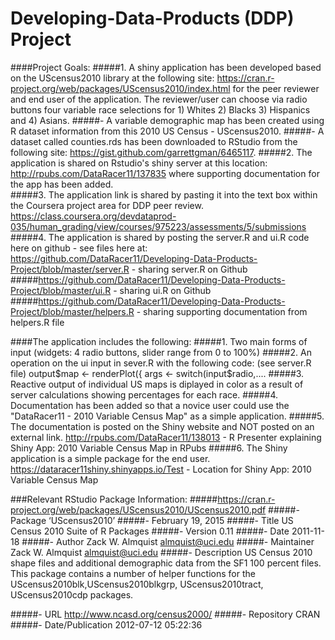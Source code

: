 # Developing-Data-Products (DDP) Project 

####Project Goals:
#####1.	A shiny application has been developed based on the UScensus2010 library at the following site: https://cran.r-project.org/web/packages/UScensus2010/index.html for the peer reviewer and end user of the application. The reviewer/user can choose via radio buttons four variable race selections for 1) Whites 2) Blacks 3) Hispanics and 4) Asians. 
#####- A variable demographic map has been created using R dataset information from this 2010 US Census - UScensus2010.
#####- A dataset called counties.rds has been downloaded to RStudio from the following site: https://gist.github.com/garrettgman/6465117.
#####2.	The application is shared on Rstudio's shiny server at this location: http://rpubs.com/DataRacer11/137835 where supporting documentation for the app has been added.      
#####3.	The application link is shared by pasting it into the text box within the Coursera project area for DDP peer review. https://class.coursera.org/devdataprod-035/human_grading/view/courses/975223/assessments/5/submissions 
#####4.	The application is shared by posting the server.R and ui.R code here on github - see files here at:  https://github.com/DataRacer11/Developing-Data-Products-Project/blob/master/server.R - sharing server.R on Github
#####https://github.com/DataRacer11/Developing-Data-Products-Project/blob/master/ui.R - sharing ui.R on Github
#####https://github.com/DataRacer11/Developing-Data-Products-Project/blob/master/helpers.R - sharing supporting documentation from helpers.R file

####The application includes the following:
#####1.	Two main forms of input (widgets: 4 radio buttons, slider range from 0 to 100%)
#####2.	An operation on the ui input in sever.R with the following code: (see server.R file) output$map <- renderPlot({ args <- switch(input$radio,....
#####3. Reactive output of individual US maps is diplayed in color as a result of server calculations showing percentages for each race.
#####4.	Documentation has been added so that a novice user could use the "DataRacer11 - 2010 Variable Census Map" as a simple application.
#####5.	The documentation is posted on the Shiny website and NOT posted on an external link.
http://rpubs.com/DataRacer11/138013 - R Presenter explaining Shiny App: 2010 Variable Census Map in RPubs
#####6. The Shiny application is a simple package for the end user.
https://dataracer11shiny.shinyapps.io/Test - Location for Shiny App: 2010 Variable Census Map


###Relevant RStudio Package Information: 
#####https://cran.r-project.org/web/packages/UScensus2010/UScensus2010.pdf
#####- Package ‘UScensus2010’
#####- February 19, 2015
#####- Title US Census 2010 Suite of R Packages
#####- Version 0.11
#####- Date 2011-11-18
#####- Author Zack W. Almquist <almquist@uci.edu>
#####- Maintainer Zack W. Almquist <almquist@uci.edu>
#####- Description US Census 2010 shape files and additional demographic data from the SF1 100 percent files. This package contains a number of helper functions for the UScensus2010blk,UScensus2010blkgrp, UScensus2010tract, UScensus2010cdp packages.

#####- URL http://www.ncasd.org/census2000/
#####- Repository CRAN
#####- Date/Publication 2012-07-12 05:22:36
